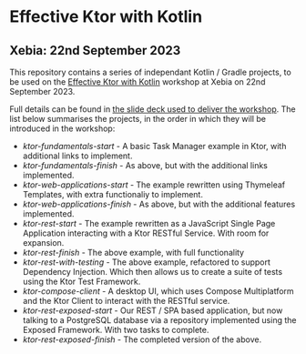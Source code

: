 
# Effective Ktor with Kotlin
## Xebia: 22nd September 2023

This repository contains a series of independant Kotlin / Gradle projects, to be used on the [Effective Ktor with Kotlin](https://pages.xebia.com/kotlin-training-day) workshop at Xebia on 22nd September 2023.

Full details can be found in [the slide deck used to deliver the workshop](https://docs.google.com/presentation/d/1Y3jB7o4VjiBTGiRVtTQZgm8-Qbd0GVIlJ5Cm47qbYnM/edit?usp=sharing). The list below summarises the projects, in the order in which they will be introduced in the workshop:

* *ktor-fundamentals-start* - A basic Task Manager example in Ktor, with additional links to implement.
* *ktor-fundamentals-finish* - As above, but with the additional links implemented.
* *ktor-web-applications-start* - The example rewritten using Thymeleaf Templates, with extra functionaliy to implement.
* *ktor-web-applications-finish* - As above, but with the additional features implemented.
* *ktor-rest-start* - The example rewritten as a JavaScript Single Page Application interacting with a Ktor RESTful Service. With room for expansion.
* *ktor-rest-finish* - The above example, with full functionality
* *ktor-rest-with-testing* - The above example, refactored to support Dependency Injection. Which then allows us to create a suite of tests using the Ktor Test Framework.
* *ktor-compose-client* - A desktop UI, which uses Compose Multiplatform and the Ktor Client to interact with the RESTful service.
* *ktor-rest-exposed-start* - Our REST / SPA based application, but now talking to a PostgreSQL database via a repository implemented using the Exposed Framework. With two tasks to complete.
* *ktor-rest-exposed-finish* - The completed version of the above.